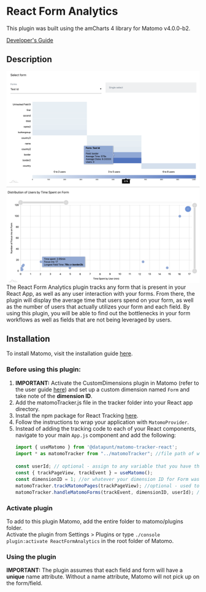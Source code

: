 # React Form Analytics

This plugin was built using the amCharts 4 library for Matomo v4.0.0-b2.

[Developer's Guide](https://github.com/jolynnn8D/matomo-plugins/blob/master/ReactFormAnalytics/docs/index.md)

## Description 
![UI](./images/UI.png)
![UI2](./images/UI2.png)
The React Form Analytics plugin tracks any form that is present in your React App, as well as any user interaction with your forms. 
From there, the plugin will display the average time that users spend on your form, 
as well as the number of users that actually utilizes your form and each field. 
By using this plugin, you will be able to find out the bottlenecks in your form workflows as well as fields that are not being leveraged by users.  

## Installation
To install Matomo, visit the installation guide [here](https://matomo.org/docs/installation/).

### Before using this plugin:  
1) **IMPORTANT:** Activate the CustomDimensions plugin in Matomo (refer to the user guide [here](https://matomo.org/docs/custom-dimensions/))
and set up a custom dimension named `Form` and take note of the **dimension ID**.
2) Add the matomoTracker.js file in the tracker folder into your React app directory.
3) Install the npm package for React Tracking [here](https://www.npmjs.com/package/@datapunt/matomo-tracker-react).  
4) Follow the instructions to wrap your application with `MatomoProvider`.  
5) Instead of adding the tracking code to each of your React components, navigate to your main `App.js` component and add the 
following:  
    ```javascript
    import { useMatomo } from '@datapunt/matomo-tracker-react';
    import * as matomoTracker from "../matomoTracker"; //file path of wherever the matomoTracker.js file was stored
    
    const userId; // optional - assign to any variable that you have that tracks user IDs.
    const { trackPageView, trackEvent } = useMatomo();  
    const dimensionID = 1; //or whatever your dimension ID for Form was
    matomoTracker.trackMatomoPages(trackPageView); //optional - used to track pages  
    matomoTracker.handleMatomoForms(trackEvent, dimensionID, userId); //userId is also optional here.
    ```

### Activate plugin
To add to this plugin Matomo, add the entire folder to matomo/plugins folder.  
Activate the plugin from Settings > Plugins or type
`./console plugin:activate ReactFormAnalytics` in the root folder of Matomo.

### Using the plugin

**IMPORTANT:** The plugin assumes that each field and form will have a **unique** name
attribute. Without a name attribute, Matomo will not pick up on the form/field.
